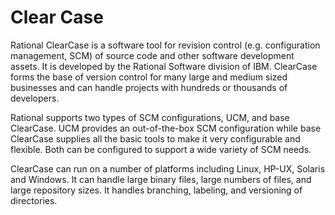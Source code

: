 # Clear Case

Rational ClearCase is a software tool for revision control (e.g. configuration management, SCM) of source code and other software development assets. It is developed by the Rational Software division of IBM. ClearCase forms the base of version control for many large and medium sized businesses and can handle projects with hundreds or thousands of developers.

Rational supports two types of SCM configurations, UCM, and base ClearCase. UCM provides an out-of-the-box SCM configuration while base ClearCase supplies all the basic tools to make it very configurable and flexible. Both can be configured to support a wide variety of SCM needs.

ClearCase can run on a number of platforms including Linux, HP-UX, Solaris and Windows. It can handle large binary files, large numbers of files, and large repository sizes. It handles branching, labeling, and versioning of directories.
